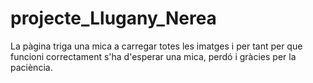 # projecte_Llugany_Nerea
La pàgina triga una mica a carregar totes les imatges i per tant per que funcioni correctament s'ha d'esperar una mica, perdó i gràcies per la paciència. 
